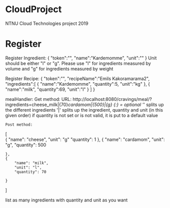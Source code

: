 # CloudProject
NTNU Cloud Technologies project 2019

# Register
Register Ingredient: 
{
	"token":"",
	"name":"Kardemomme",
	"unit":""
}
Unit should be either "l" or "g". Please use "l" for ingredients measured by volume and "g" for ingredients measured by weight

Register Recipe:
{
	"token":"",
	"recipeName":"Emils Kakoramarama2",
	"ingredients":[
		{
			"name":"Kardemomme",
			"quantity":5,
			"unit":"kg"
		},
		{
			"name":"milk",
			"quantity":69,
			"unit":"l"
		}
	]
}

mealHandler:
	Get method:
		URL: http://localhost:8080/cravings/meal/?ingredients=cheese_milk|{70}_cardamom|{500}|{g}	{:} = optional
		'_' splits up the different ingredients
		'|' splits up the ingredient, quantity and unit (in this given order)
		if quantity is not set or is not valid, it is put to a default value

	Post method:
[	
	{
		"name": "cheese",
		"unit": "g"
		"quantity": 1
	},
	{
		"name": "cardamom",
		"unit": "g",
		"quantity": 500
		
	},
	{
		"name": "milk",
		"unit": "l",
		"quantity": 70
			
	}
]

list as many ingredients with quantity and unit as you want
